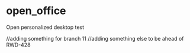 # open_office
Open personalized desktop test

//adding something for branch 11
//adding something else to be ahead of RWD-428
